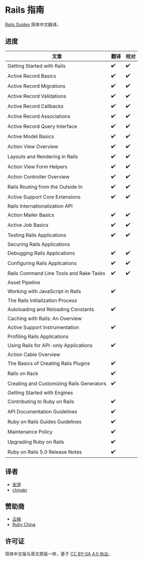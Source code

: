 # Rails 指南

[Rails Guides](http://guides.rubyonrails.org/) 简体中文翻译。

## 进度

| 文章 | 翻译 | 校对 |
|-----|-----|------|
| Getting Started with Rails | ✔️ | ✔️ |
| Active Record Basics | ✔️ | ✔️ |
| Active Record Migrations | ✔️ | ✔️ |
| Active Record Validations | ✔️ | ✔️ |
| Active Record Callbacks | ✔️ | ✔️ |
| Active Record Associations | ✔️ | ✔️ |
| Active Record Query Interface | ✔️ | ✔️ |
| Active Model Basics | ✔️ | ✔️ |
| Action View Overview | ✔️ | ✔️ |
| Layouts and Rendering in Rails | ✔️ | ✔️ |
| Action View Form Helpers | ✔️ | ✔️ |
| Action Controller Overview | ✔️ | ✔️ |
| Rails Routing from the Outside In | ✔️ | ✔️ |
| Active Support Core Extensions | ✔️ | ✔️ |
| Rails Internationalization API | | |
| Action Mailer Basics | ✔️ | ✔️ |
| Active Job Basics | ✔️ | ✔️ |
| Testing Rails Applications | ✔️ | ✔️ |
| Securing Rails Applications | | |
| Debugging Rails Applications | ✔️ | ✔️ |
| Configuring Rails Applications | ✔️ | ✔️ |
| Rails Command Line Tools and Rake Tasks | ✔️ | ✔️ |
| Asset Pipeline | | |
| Working with JavaScript in Rails | ✔️ | |
| The Rails Initialization Process | | |
| Autoloading and Reloading Constants | ✔️ | |
| Caching with Rails: An Overview | | |
| Active Support Instrumentation | ✔️ | |
| Profiling Rails Applications |️ | |
| Using Rails for API-only Applications | ✔️ | |
| Action Cable Overview | | |
| The Basics of Creating Rails Plugins| ✔️ | |
| Rails on Rack | ✔️ | |
| Creating and Customizing Rails Generators | ✔️ | |
| Getting Started with Engines | | |
| Contributing to Ruby on Rails | ✔️ | |
| API Documentation Guidelines | ✔️ | |
| Ruby on Rails Guides Guidelines | ✔️ | |
| Maintenance Policy | ✔️ | |
| Upgrading Ruby on Rails | ✔️ | |
| Ruby on Rails 5.0 Release Notes | ✔️ | |

## 译者

- [安道](http://about.ac)
- [chinakr](https://github.com/chinakr)

## 赞助商

- [云梯](https://www.ytruby.com)
- [Ruby China](https://ruby-china.org)

## 许可证

简体中文版与英文原版一样，基于 [CC BY-SA 4.0 协议](https://creativecommons.org/licenses/by-sa/4.0/deed.zh)。
